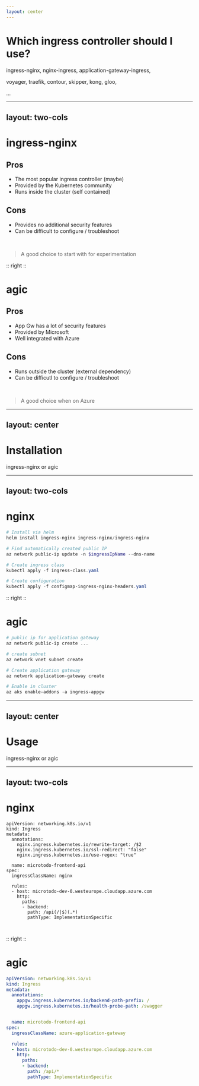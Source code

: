 ```yaml
---
layout: center
---
```

# Which ingress controller should I use?
ingress-nginx, nginx-ingress, application-gateway-ingress, 

voyager, traefik, contour, skipper, kong, gloo, 

...

---
layout: two-cols
---

# ingress-nginx

## Pros
- The most popular ingress controller (maybe)
- Provided by the Kubernetes community
- Runs inside the cluster (self contained)

## Cons
- Provides no additional security features
- Can be difficult to configure / troubleshoot

<br />

> A good choice to start with for experimentation

:: right ::
# agic

## Pros
- App Gw has a lot of security features
- Provided by Microsoft
- Well integrated with Azure

## Cons
- Runs outside the cluster (external dependency)
- Can be difficutl to configure / troubleshoot

<br />

> A good choice when on Azure

---
layout: center
---
# Installation
ingress-nginx or agic

---
layout: two-cols
---

# nginx

```powershell
# Install via helm
helm install ingress-nginx ingress-nginx/ingress-nginx 

# Find automatically created public IP 
az network public-ip update -n $ingressIpName --dns-name 

# Create ingress class
kubectl apply -f ingress-class.yaml

# Create configuration
kubectl apply -f configmap-ingress-nginx-headers.yaml
```

:: right ::

# agic
```powershell
# public ip for application gateway
az network public-ip create ...

# create subnet
az network vnet subnet create

# Create application gateway
az network application-gateway create

# Enable in cluster
az aks enable-addons -a ingress-appgw
```


---
layout: center
---
# Usage
ingress-nginx or agic

---
layout: two-cols
---

# nginx
```yaml{5-8|11|18}
apiVersion: networking.k8s.io/v1
kind: Ingress
metadata:
  annotations:
    nginx.ingress.kubernetes.io/rewrite-target: /$2
    nginx.ingress.kubernetes.io/ssl-redirect: "false"
    nginx.ingress.kubernetes.io/use-regex: "true"

  name: microtodo-frontend-api
spec:
  ingressClassName: nginx

  rules:
  - host: microtodo-dev-0.westeurope.cloudapp.azure.com
    http:
      paths:
      - backend:
        path: /api(/|$)(.*)
        pathType: ImplementationSpecific
         


```


:: right ::

# agic
```yaml
apiVersion: networking.k8s.io/v1
kind: Ingress
metadata:
  annotations:
    appgw.ingress.kubernetes.io/backend-path-prefix: /
    appgw.ingress.kubernetes.io/health-probe-path: /swagger


  name: microtodo-frontend-api
spec:
  ingressClassName: azure-application-gateway

  rules:
  - host: microtodo-dev-0.westeurope.cloudapp.azure.com
    http:
      paths:
      - backend:
        path: /api/*
        pathType: ImplementationSpecific
         
```

